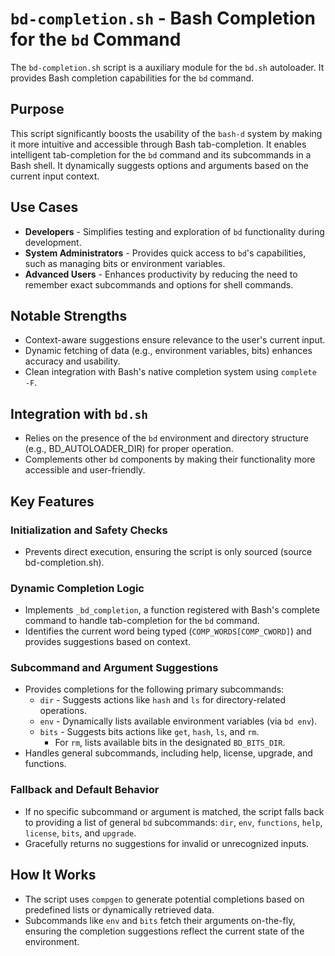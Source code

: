 # `bd-completion.sh` - Bash Completion for the `bd` Command

The `bd-completion.sh` script is a auxiliary module for the `bd.sh` autoloader. It provides Bash completion capabilities for the `bd` command.

## Purpose

This script significantly boosts the usability of the `bash-d` system by making it more intuitive and accessible through Bash tab-completion. It enables intelligent tab-completion for the `bd` command and its subcommands in a Bash shell. It dynamically suggests options and arguments based on the current input context.

## Use Cases

* **Developers** - Simplifies testing and exploration of `bd` functionality during development.
* **System Administrators** - Provides quick access to `bd`'s capabilities, such as managing bits or environment variables.
* **Advanced Users** - Enhances productivity by reducing the need to remember exact subcommands and options for shell commands.

## Notable Strengths

* Context-aware suggestions ensure relevance to the user's current input.
* Dynamic fetching of data (e.g., environment variables, bits) enhances accuracy and usability.
* Clean integration with Bash's native completion system using `complete -F`.

## Integration with `bd.sh`

* Relies on the presence of the `bd` environment and directory structure (e.g., BD_AUTOLOADER_DIR) for proper operation.
* Complements other `bd` components by making their functionality more accessible and user-friendly.

## Key Features

### Initialization and Safety Checks

* Prevents direct execution, ensuring the script is only sourced (source bd-completion.sh).

### Dynamic Completion Logic

* Implements `_bd_completion`, a function registered with Bash's complete command to handle tab-completion for the `bd` command.
* Identifies the current word being typed (`COMP_WORDS[COMP_CWORD]`) and provides suggestions based on context.

### Subcommand and Argument Suggestions

* Provides completions for the following primary subcommands:
	* `dir` - Suggests actions like `hash` and `ls` for directory-related operations.
	* `env` - Dynamically lists available environment variables (via `bd env`).
	* `bits` - Suggests bits actions like `get`, `hash`, `ls`, and `rm`.
		* For `rm`, lists available bits in the designated `BD_BITS_DIR`.
* Handles general subcommands, including help, license, upgrade, and functions.

### Fallback and Default Behavior

* If no specific subcommand or argument is matched, the script falls back to providing a list of general `bd` subcommands: `dir`, `env`, `functions`, `help`, `license`, `bits`, and `upgrade`.
* Gracefully returns no suggestions for invalid or unrecognized inputs.

## How It Works

* The script uses `compgen` to generate potential completions based on predefined lists or dynamically retrieved data.
* Subcommands like `env` and `bits` fetch their arguments on-the-fly, ensuring the completion suggestions reflect the current state of the environment.
